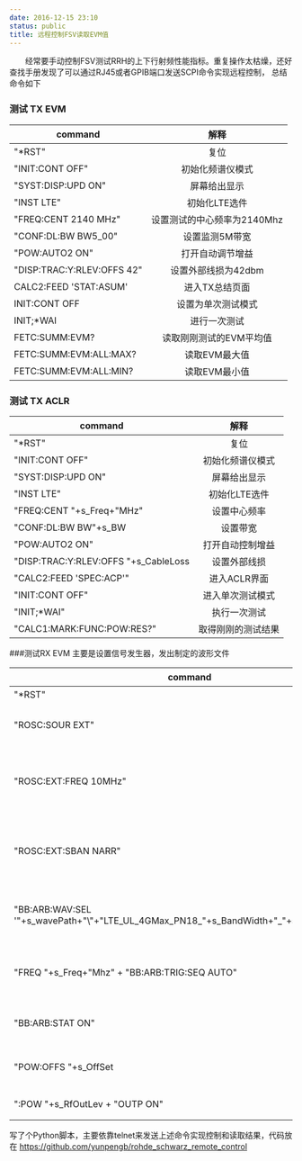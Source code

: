 ```yaml
---
date: 2016-12-15 23:10
status: public
title: 远程控制FSV读取EVM值
---
```


&emsp;&emsp;经常要手动控制FSV测试RRH的上下行射频性能指标。重复操作太枯燥，还好查找手册发现了可以通过RJ45或者GPIB端口发送SCPI命令实现远程控制，
总结命令如下

### 测试 TX EVM
| **command**     |   **解释**                    |
| ------------- |:--------------------:|
|"*RST"| 复位|
|"INIT:CONT OFF"| 初始化频谱仪模式|
|"SYST:DISP:UPD ON"|屏幕给出显示|
|"INST LTE"| 初始化LTE选件|
|"FREQ:CENT 2140 MHz"| 设置测试的中心频率为2140Mhz|
|"CONF:DL:BW BW5_00"| 设置监测5M带宽|
|"POW:AUTO2 ON"| 打开自动调节增益|
|"DISP:TRAC:Y:RLEV:OFFS 42" |设置外部线损为42dbm|
|CALC2:FEED 'STAT:ASUM' |进入TX总结页面|
|INIT:CONT OFF |设置为单次测试模式|
|INIT;*WAI |进行一次测试|
|FETC:SUMM:EVM? |读取刚刚测试的EVM平均值|
|FETC:SUMM:EVM:ALL:MAX? |读取EVM最大值|
|FETC:SUMM:EVM:ALL:MIN? |读取EVM最小值|
### 测试 TX ACLR
| **command**     |   **解释**                    |
| ------------- |:--------------------:|
|"*RST"  |  复位  |
|"INIT:CONT OFF" |  初始化频谱仪模式 |
|"SYST:DISP:UPD ON"| 屏幕给出显示|
|"INST LTE"| 初始化LTE选件|
|"FREQ:CENT "+s_Freq+"MHz"| 设置中心频率|
|"CONF:DL:BW BW"+s_BW|  设置带宽|
|"POW:AUTO2 ON"|   打开自动控制增益|
|"DISP:TRAC:Y:RLEV:OFFS "+s_CableLoss | 设置外部线损|
|"CALC2:FEED 'SPEC:ACP'" | 进入ACLR界面|
|"INIT:CONT OFF" |进入单次测试模式|
|"INIT;*WAI" |执行一次测试|
|"CALC1:MARK:FUNC:POW:RES?" | 取得刚刚的测试结果|

###测试RX EVM
主要是设置信号发生器，发出制定的波形文件

| **command**     |   **解释**                    |
| ------------- |:--------------------:|
|"*RST"  |  复位   |
|"ROSC:SOUR EXT"|  使用外部时钟源 |
|"ROSC:EXT:FREQ 10MHz"|  设置外部时钟源的频率是10Mhz|
|"ROSC:EXT:SBAN NARR"|   设置外部时钟源的同步要求为狭窄|
|"BB:ARB:WAV:SEL '"+s_wavePath+"\\"+"LTE_UL_4GMax_PN18_"+s_BandWidth+"_"+s_Modulation+"'"|  设置本地波形文件路径|
|"FREQ "+s_Freq+"Mhz" + "BB:ARB:TRIG:SEQ AUTO"|  设置发出的波形的频率|
|"BB:ARB:STAT ON"| 加载刚刚选择的波形|
|"POW:OFFS "+s_OffSet| 加入外部线损的计算|
|":POW "+s_RfOutLev + "OUTP ON" |打开外部输出|


写了个Python脚本，主要依靠telnet来发送上述命令实现控制和读取结果，代码放在 
https://github.com/yunpengb/rohde_schwarz_remote_control